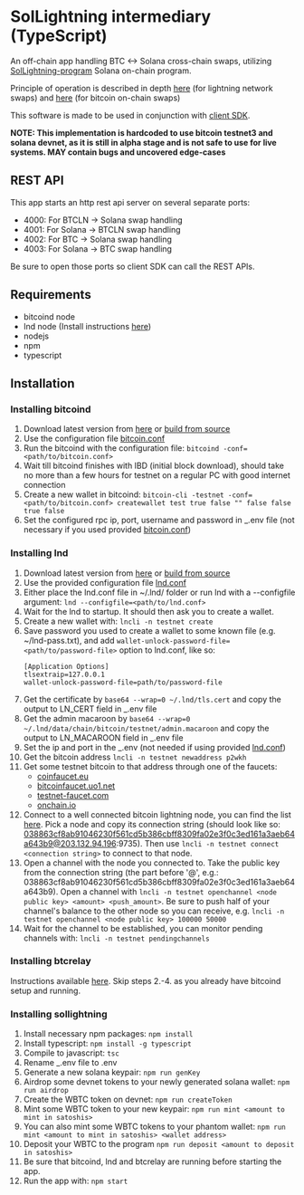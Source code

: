 # SolLightning intermediary (TypeScript)

An off-chain app handling BTC <-> Solana cross-chain swaps, utilizing [SolLightning-program](https://github.com/adambor/SolLightning-program) Solana on-chain program.

Principle of operation is described in depth [here](https://github.com/adambor/SolLightning-readme/blob/main/sol-submarine-swaps.md) (for lightning network swaps) and [here](https://github.com/adambor/SolLightning-readme/blob/main/sol-onchain-swaps.md) (for bitcoin on-chain swaps)

This software is made to be used in conjunction with [client SDK](https://github.com/adambor/SolLightning-sdk).

**NOTE: This implementation is hardcoded to use bitcoin testnet3 and solana devnet, as it is still in alpha stage and is not safe to use for live systems. MAY contain bugs and uncovered edge-cases**

## REST API
This app starts an http rest api server on several separate ports:
* 4000: For BTCLN -> Solana swap handling
* 4001: For Solana -> BTCLN swap handling
* 4002: For BTC -> Solana swap handling
* 4003: For Solana -> BTC swap handling

Be sure to open those ports so client SDK can call the REST APIs.

## Requirements
* bitcoind node
* lnd node (Install instructions [here](https://github.com/lightningnetwork/lnd/blob/master/docs/INSTALL.md))
* nodejs
* npm
* typescript

## Installation
### Installing bitcoind
1. Download latest version from [here](https://bitcoincore.org/en/download/) or [build from source](https://baloian.medium.com/how-to-setup-and-run-a-bitcoin-full-node-on-ubuntu-a106fb86dbb3)
2. Use the configuration file [bitcoin.conf](https://github.com/adambor/SolLightning-Intermediary-TS/blob/main/bitcoind/bitcoin.conf)
3. Run the bitcoind with the configuration file: ```bitcoind -conf=<path/to/bitcoin.conf>```
4. Wait till bitcoind finishes with IBD (initial block download), should take no more than a few hours for testnet on a regular PC with good internet connection
5. Create a new wallet in bitcoind: ```bitcoin-cli -testnet -conf=<path/to/bitcoin.conf> createwallet test true false "" false false true false```
6. Set the configured rpc ip, port, username and password in _.env file (not necessary if you used provided [bitcoin.conf](https://github.com/adambor/SolLightning-Intermediary-TS/blob/main/bitcoind/bitcoin.conf))

### Installing lnd
1. Download latest version from [here](https://github.com/lightningnetwork/lnd/releases) or [build from source](https://github.com/lightningnetwork/lnd/blob/master/docs/INSTALL.md#installing-a-binary-release)
2. Use the provided configuration file [lnd.conf](https://github.com/adambor/SolLightning-Intermediary-TS/blob/main/lnd/lnd.conf)
3. Either place the lnd.conf file in ~/.lnd/ folder or run lnd with a --configfile argument: ```lnd --configfile=<path/to/lnd.conf>```
4. Wait for the lnd to startup. It should then ask you to create a wallet.
5. Create a new wallet with: ```lncli -n testnet create```
6. Save password you used to create a wallet to some known file (e.g. ~/lnd-pass.txt), and add ```wallet-unlock-password-file=<path/to/password-file>``` option to lnd.conf, like so:
    ```
    [Application Options]
    tlsextraip=127.0.0.1
    wallet-unlock-password-file=path/to/password-file
    ```
7. Get the certificate by  ```base64 --wrap=0 ~/.lnd/tls.cert``` and copy the output to LN_CERT field in _.env file
8. Get the admin macaroon by  ```base64 --wrap=0 ~/.lnd/data/chain/bitcoin/testnet/admin.macaroon``` and copy the output to LN_MACAROON field in _.env file
9. Set the ip and port in the _.env (not needed if using provided [lnd.conf](https://github.com/adambor/SolLightning-Intermediary-TS/blob/main/lnd/lnd.conf))
10. Get the bitcoin address ```lncli -n testnet newaddress p2wkh```
11. Get some testnet bitcoin to that address through one of the faucets:
    * [coinfaucet.eu](https://coinfaucet.eu/en/btc-testnet)
    * [bitcoinfaucet.uo1.net](https://bitcoinfaucet.uo1.net/)
    * [testnet-faucet.com](https://testnet-faucet.com/btc-testnet/)
    * [onchain.io](https://onchain.io/bitcoin-testnet-faucet)
12. Connect to a well connected bitcoin lightning node, you can find the list [here](https://1ml.com/testnet/node?order=capacity). Pick a node and copy its connection string (should look like so: 038863cf8ab91046230f561cd5b386cbff8309fa02e3f0c3ed161a3aeb64a643b9@203.132.94.196:9735). Then use ```lncli -n testnet connect <connection string>``` to connect to that node.
13. Open a channel with the node you connected to. Take the public key from the connection string (the part before '@', e.g.: 038863cf8ab91046230f561cd5b386cbff8309fa02e3f0c3ed161a3aeb64a643b9). Open a channel with ```lncli -n testnet openchannel <node public key> <amount> <push_amount>```. Be sure to push half of your channel's balance to the other node so you can receive, e.g. ```lncli -n testnet openchannel <node public key> 100000 50000```
14. Wait for the channel to be established, you can monitor pending channels with: ```lncli -n testnet pendingchannels```

### Installing btcrelay
Instructions available [here](https://github.com/adambor/BTCRelay-Sol-Offchain). Skip steps 2.-4. as you already have bitcoind setup and running.

### Installing sollightning
1. Install necessary npm packages: ```npm install```
2. Install typescript: ```npm install -g typescript```
3. Compile to javascript: ```tsc```
4. Rename _.env file to .env
5. Generate a new solana keypair: ```npm run genKey```
6. Airdrop some devnet tokens to your newly generated solana wallet: ```npm run airdrop```
7. Create the WBTC token on devnet: ```npm run createToken```
8. Mint some WBTC token to your new keypair: ```npm run mint <amount to mint in satoshis>```
9. You can also mint some WBTC tokens to your phantom wallet: ```npm run mint <amount to mint in satoshis> <wallet address>```
10. Deposit your WBTC to the program ```npm run deposit <amount to deposit in satoshis>```
11. Be sure that bitcoind, lnd and btcrelay are running before starting the app.
12. Run the app with: ```npm start```
